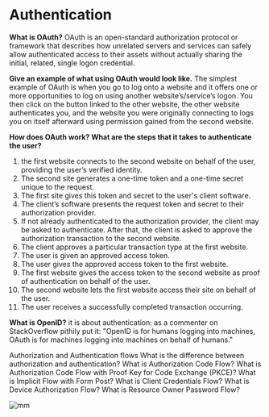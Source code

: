# Authentication

**What is OAuth?**
OAuth is an open-standard authorization protocol or framework that describes how unrelated servers and services can safely allow authenticated access to their assets without actually sharing the initial, related, single logon credential.

**Give an example of what using OAuth would look like.**
The simplest example of OAuth is when you go to log onto a website and it offers one or more opportunities to log on using another website’s/service’s logon. You then click on the button linked to the other website, the other website authenticates you, and the website you were originally connecting to logs you on itself afterward using permission gained from the second website.

**How does OAuth work? What are the steps that it takes to authenticate the user?**

1. the first website connects to the second website on behalf of the user, providing the user’s verified identity.
2. The second site generates a one-time token and a one-time secret unique to the request.
3. The first site gives this token and secret to the user's client software.
4. The client’s software presents the request token and secret to their authorization provider.
5. If not already authenticated to the authorization provider, the client may be asked to authenticate. After that, the client is asked to approve the authorization transaction to the second website.
6. The client approves a particular transaction type at the first website.
7. The user is given an approved access token.
8. The user gives the approved access token to the first website.
9. The first website gives the access token to the second website as proof of authentication on behalf of the user.
10. The second website lets the first website access their site on behalf of the user.
11. The user receives a successfully completed transaction occurring.

**What is OpenID?**
it is about authentication: as a commenter on StackOverflow pithily put it: "OpenID is for humans logging into machines, OAuth is for machines logging into machines on behalf of humans."

Authorization and Authentication flows
What is the difference between authorization and authentication?
What is Authorization Code Flow?
What is Authorization Code Flow with Proof Key for Code Exchange (PKCE)?
What is Implicit Flow with Form Post?
What is Client Credentials Flow?
What is Device Authorization Flow?
What is Resource Owner Password Flow?

![mm](https://miro.medium.com/max/1158/0*AoKcr-r53ISoBsUq)
